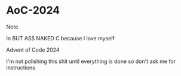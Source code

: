 # AoC-2024
> [!NOTE]
> In BUT ASS NAKED C because I love myself

Advent of Code 2024

I'm not polishing this shit until everything is done so don't ask me for instructions
